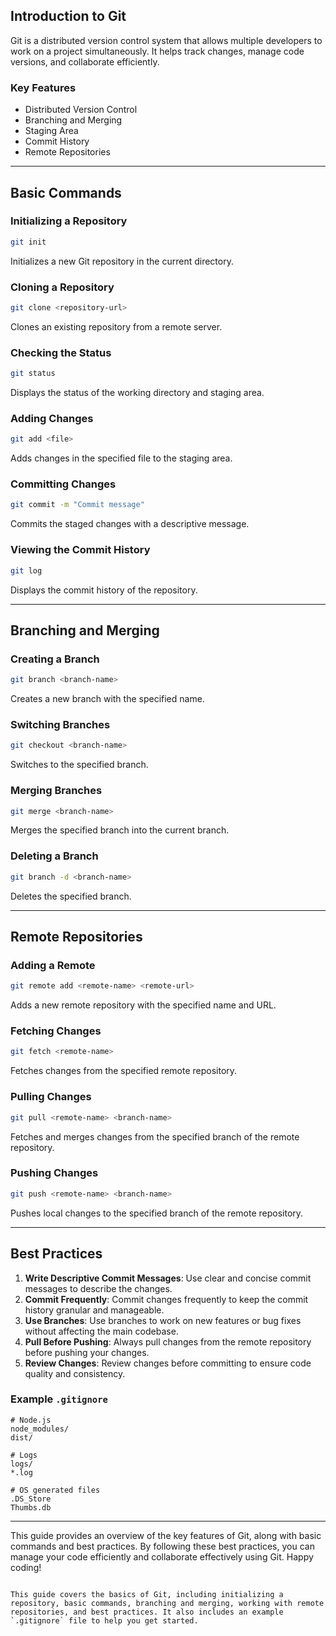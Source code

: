 
## Introduction to Git

Git is a distributed version control system that allows multiple developers to work on a project simultaneously. It helps track changes, manage code versions, and collaborate efficiently.

### Key Features
- Distributed Version Control
- Branching and Merging
- Staging Area
- Commit History
- Remote Repositories

---

## Basic Commands

### Initializing a Repository
```sh
git init
```
Initializes a new Git repository in the current directory.

### Cloning a Repository
```sh
git clone <repository-url>
```
Clones an existing repository from a remote server.

### Checking the Status
```sh
git status
```
Displays the status of the working directory and staging area.

### Adding Changes
```sh
git add <file>
```
Adds changes in the specified file to the staging area.

### Committing Changes
```sh
git commit -m "Commit message"
```
Commits the staged changes with a descriptive message.

### Viewing the Commit History
```sh
git log
```
Displays the commit history of the repository.

---

## Branching and Merging

### Creating a Branch
```sh
git branch <branch-name>
```
Creates a new branch with the specified name.

### Switching Branches
```sh
git checkout <branch-name>
```
Switches to the specified branch.

### Merging Branches
```sh
git merge <branch-name>
```
Merges the specified branch into the current branch.

### Deleting a Branch
```sh
git branch -d <branch-name>
```
Deletes the specified branch.

---

## Remote Repositories

### Adding a Remote
```sh
git remote add <remote-name> <remote-url>
```
Adds a new remote repository with the specified name and URL.

### Fetching Changes
```sh
git fetch <remote-name>
```
Fetches changes from the specified remote repository.

### Pulling Changes
```sh
git pull <remote-name> <branch-name>
```
Fetches and merges changes from the specified branch of the remote repository.

### Pushing Changes
```sh
git push <remote-name> <branch-name>
```
Pushes local changes to the specified branch of the remote repository.

---

## Best Practices

1. **Write Descriptive Commit Messages**: Use clear and concise commit messages to describe the changes.
2. **Commit Frequently**: Commit changes frequently to keep the commit history granular and manageable.
3. **Use Branches**: Use branches to work on new features or bug fixes without affecting the main codebase.
4. **Pull Before Pushing**: Always pull changes from the remote repository before pushing your changes.
5. **Review Changes**: Review changes before committing to ensure code quality and consistency.

### Example `.gitignore`
```gitignore
# Node.js
node_modules/
dist/

# Logs
logs/
*.log

# OS generated files
.DS_Store
Thumbs.db
```

---

This guide provides an overview of the key features of Git, along with basic commands and best practices. By following these best practices, you can manage your code efficiently and collaborate effectively using Git. Happy coding!
```

This guide covers the basics of Git, including initializing a repository, basic commands, branching and merging, working with remote repositories, and best practices. It also includes an example `.gitignore` file to help you get started.